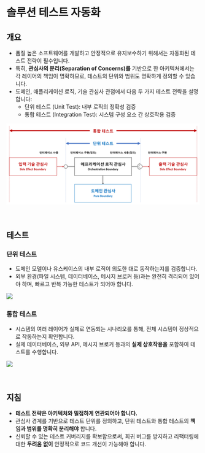 # 솔루션 테스트 자동화

## 개요
- 품질 높은 소프트웨어를 개발하고 안정적으로 유지보수하기 위해서는 자동화된 테스트 전략이 필수입니다.
- 특히, **관심사의 분리(Separation of Concerns)를** 기반으로 한 아키텍처에서는 각 레이어의 책임이 명확하므로, 테스트의 단위와 범위도 명확하게 정의할 수 있습니다.
- 도메인, 애플리케이션 로직, 기술 관심사 관점에서 다음 두 가지 테스트 전략을 설명합니다:
  - 단위 테스트 (Unit Test): 내부 로직의 정확성 검증
  - 통합 테스트 (Integration Test): 시스템 구성 요소 간 상호작용 검증

![](./solution-test-automation.png)

<br/>

## 테스트

### 단위 테스트
- 도메인 모델이나 유스케이스의 내부 로직이 의도한 대로 동작하는지를 검증합니다.
- 외부 환경(파일 시스템, 데이터베이스, 메시지 브로커 등)과는 완전히 격리되어 있어야 하며, 빠르고 반복 가능한 테스트가 되어야 합니다.

![](https://semaphore.io/wp-content/uploads/2022/03/coverage-unit.jpg)

### 통합 테스트
- 시스템의 여러 레이어가 실제로 연동되는 시나리오를 통해, 전체 시스템이 정상적으로 작동하는지 확인합니다.
- 실제 데이터베이스, 외부 API, 메시지 브로커 등과의 **실제 상호작용을** 포함하여 테스트를 수행합니다.

![](https://semaphore.io/wp-content/uploads/2022/03/coverage-e2e.jpg)

<br/>

## 지침
- **테스트 전략은 아키텍처와 밀접하게 연관되어야 합니다.**
- 관심사 경계를 기반으로 테스트 단위를 정의하고, 단위 테스트와 통합 테스트의 **책임과 범위를 명확히 분리해야** 합니다.
- 신뢰할 수 있는 테스트 커버리지를 확보함으로써, 회귀 버그를 방지하고 리팩터링에 대한 **두려움 없이** 안정적으로 코드 개선이 가능해야 합니다.